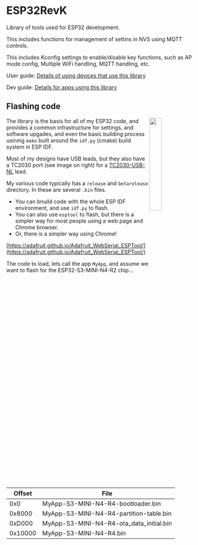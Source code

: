 # ESP32RevK

Library of tools used for ESP32 development.

This includes functions for management of settins in NVS using MQTT controls.

This includes Kconfig settings to enable/disable key functions, such as AP mode config, Multiple WiFi handling, MQTT handling, etc.

User guide: [Details of using devices that use this library](revk-user.md)

Dev guide: [Details for apps using this library](revk-dev.md)

## Flashing code

<img width="25%" align=right src="https://github.com/user-attachments/assets/0f6722e2-ea72-44d5-bd8a-17f9f7011313" />

The library is the basis for all of my ESP32 code, and provides a common infrastructure for settings, and software upgades, and even the basic building process usinmg `make` built around the `idf.py` (cmake) build system in ESP IDF.

Most of my designs have USB leads, but they also have a TC2030 port (see image on right) for a [TC2030-USB-NL](https://www.tag-connect.com/product/tc2030-usb-nl) lead.

My various code typically has a `release` and `betarelease` directory. In these are several `.bin` files.

- You can bnuild code with the whole ESP IDF environment, and use `idf.py` to flash.
- You can also use `esptool` to flash, but there is a simpler way for most people using a web page and Chrome browser.
- Or, there is a simpler way using Chrome!  

[https://adafruit.github.io/Adafruit_WebSerial_ESPTool/](https://adafruit.github.io/Adafruit_WebSerial_ESPTool/)

The code to load, lets call the app `MyApp`, and assume we want to flash for the ESP32-S3-MINI-N4-R2 chip...

|Offset|File|
|----|----|
|0x0|MyApp-S3-MINI-N4-R4-bootloader.bin|
|0x8000|MyApp-S3-MINI-N4-R4-partition-table.bin|
|0xD000|MyApp-S3-MINI-N4-R4-ota_data_initial.bin|
|0x10000|MyApp-S3-MINI-N4-R4.bin|

